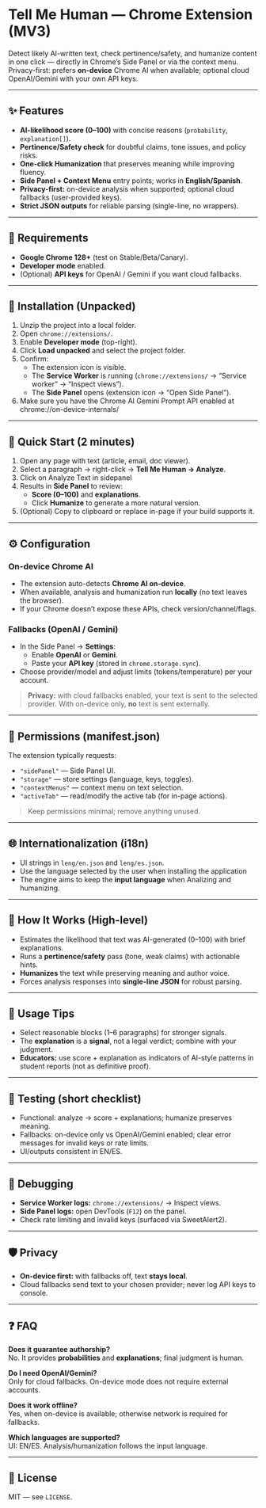 # Tell Me Human — Chrome Extension (MV3)

Detect likely AI-written text, check pertinence/safety, and humanize content in one click — directly in Chrome’s Side Panel or via the context menu. Privacy-first: prefers **on-device** Chrome AI when available; optional cloud OpenAI/Gemini with your own API keys.

---

## ✨ Features
- **AI-likelihood score (0–100)** with concise reasons (`probability`, `explanation[]`).
- **Pertinence/Safety check** for doubtful claims, tone issues, and policy risks.
- **One-click Humanization** that preserves meaning while improving fluency.
- **Side Panel + Context Menu** entry points; works in **English/Spanish**.
- **Privacy-first:** on-device analysis when supported; optional cloud fallbacks (user-provided keys).
- **Strict JSON outputs** for reliable parsing (single-line, no wrappers).

---

## 🧰 Requirements
- **Google Chrome 128+** (test on Stable/Beta/Canary).
- **Developer mode** enabled.
- (Optional) **API keys** for OpenAI / Gemini if you want cloud fallbacks.

---

## 🚀 Installation (Unpacked)
1. Unzip the project into a local folder.
2. Open `chrome://extensions/`.
3. Enable **Developer mode** (top-right).
4. Click **Load unpacked** and select the project folder.
5. Confirm:
   - The extension icon is visible.
   - The **Service Worker** is running (`chrome://extensions/` → “Service worker” → “Inspect views”).
   - The **Side Panel** opens (extension icon → “Open Side Panel”).
6. Make sure you have the Chrome AI Gemini Prompt API enabled at chrome://on-device-internals/
---

## 🧪 Quick Start (2 minutes)
1. Open any page with text (article, email, doc viewer).
2. Select a paragraph → right-click → **Tell Me Human → Analyze**.
3. Click on Analyze Text in sidepanel
4. Results in **Side Panel** to review:
   - **Score (0–100)** and **explanations**.
   - Click **Humanize** to generate a more natural version.
5. (Optional) Copy to clipboard or replace in-page if your build supports it.

---

## ⚙️ Configuration

### On-device Chrome AI
- The extension auto-detects **Chrome AI on-device**.
- When available, analysis and humanization run **locally** (no text leaves the browser).
- If your Chrome doesn’t expose these APIs, check version/channel/flags.

### Fallbacks (OpenAI / Gemini)
- In the Side Panel → **Settings**:
  - Enable **OpenAI** or **Gemini**.
  - Paste your **API key** (stored in `chrome.storage.sync`).
- Choose provider/model and adjust limits (tokens/temperature) per your account.
> **Privacy:** with cloud fallbacks enabled, your text is sent to the selected provider. With on-device only, **no** text is sent externally.

---

## 🔐 Permissions (manifest.json)
The extension typically requests:
- `"sidePanel"` — Side Panel UI.
- `"storage"` — store settings (language, keys, toggles).
- `"contextMenus"` — context menu on text selection.
- `"activeTab"` — read/modify the active tab (for in-page actions).
> Keep permissions minimal; remove anything unused.

---

## 🌐 Internationalization (i18n)
- UI strings in `leng/en.json` and `leng/es.json`.
- Use the language selected by the user when installing the application 
- The engine aims to keep the **input language** when Analizing and humanizing.

---

## 🧠 How It Works (High-level)
- Estimates the likelihood that text was AI-generated (0–100) with brief explanations.
- Runs a **pertinence/safety** pass (tone, weak claims) with actionable hints.
- **Humanizes** the text while preserving meaning and author voice.
- Forces analysis responses into **single-line JSON** for robust parsing.

---

## 🧭 Usage Tips
- Select reasonable blocks (1–6 paragraphs) for stronger signals.
- The **explanation** is a **signal**, not a legal verdict; combine with your judgment.
- **Educators:** use score + explanation as indicators of AI-style patterns in student reports (not as definitive proof).

---

## 🧪 Testing (short checklist)
- Functional: analyze → score + explanations; humanize preserves meaning.
- Fallbacks: on-device only vs OpenAI/Gemini enabled; clear error messages for invalid keys or rate limits.
- UI/outputs consistent in EN/ES.

---

## 🐞 Debugging
- **Service Worker logs:** `chrome://extensions/` → Inspect views.
- **Side Panel logs:** open DevTools (`F12`) on the panel.
- Check rate limiting and invalid keys (surfaced via SweetAlert2).

---


## 🛡️ Privacy
- **On-device first:** with fallbacks off, text **stays local**.
- Cloud fallbacks send text to your chosen provider; never log API keys to console.

---

## ❓ FAQ
**Does it guarantee authorship?**  
No. It provides **probabilities** and **explanations**; final judgment is human.

**Do I need OpenAI/Gemini?**  
Only for cloud fallbacks. On-device mode does not require external accounts.

**Does it work offline?**  
Yes, when on-device is available; otherwise network is required for fallbacks.

**Which languages are supported?**  
UI: EN/ES. Analysis/humanization follows the input language.

---

## 📄 License
MIT — see `LICENSE`.